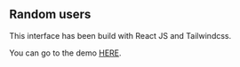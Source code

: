 ## Random users

This interface has been build with React JS and Tailwindcss.

You can go to the demo [HERE](https://random-names-project.herokuapp.com/).